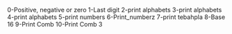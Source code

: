 0-Positive, negative or zero
1-Last digit
2-print alphabets
3-print alphabets
4-print alphabets
5-print numbers
6-Print_numberz
7-print tebahpla
8-Base 16
9-Print Comb
10-Print Comb 3
